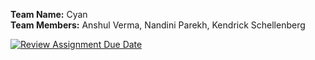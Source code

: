 **Team Name:** Cyan\
**Team Members:** Anshul Verma, Nandini Parekh, Kendrick Schellenberg


[![Review Assignment Due Date](https://classroom.github.com/assets/deadline-readme-button-22041afd0340ce965d47ae6ef1cefeee28c7c493a6346c4f15d667ab976d596c.svg)](https://classroom.github.com/a/18vkNgfz)
